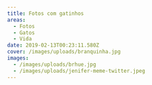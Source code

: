 ```yaml
---
title: Fotos com gatinhos
areas:
  - Fotos
  - Gatos
  - Vida
date: 2019-02-13T00:23:11.580Z
cover: /images/uploads/branquinha.jpg
images:
  - /images/uploads/brhue.jpg
  - /images/uploads/jenifer-meme-twitter.jpeg
---
```


